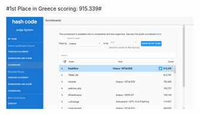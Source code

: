 #1st Place in Greece scoring: 915.339#

![Result](https://github.com/geofila/hashCode-2019/blob/master/results.PNG)
